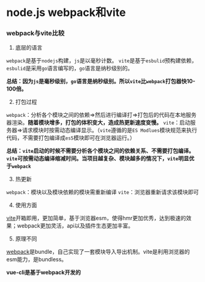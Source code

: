 # node.js webpack和vite

### webpack与vite比较

1. 底层的语言

`webpack`是基于`nodejs`构建，`js`是以毫秒计数。
`vite`是基于`esbulid`预构建依赖，`esbulid`是采用`go`语言编写的，`go`语言是纳秒级别的。

**总结：因为`js`是毫秒级别，`go`语言是纳秒级别。所以`vite`比`webpack`打包器快10-100倍。**

2. 打包过程

`webpack`：分析各个模块之间的依赖=>然后进行编译打=>打包后的代码在本地服务器渲染。**随着模块增多，打包的体积变大，造成热更新速度变慢。**
`vite`：启动服务器=>请求模块时按需动态编译显示。（`vite`遵循的是`ES Modlues`模块规范来执行代码，不需要打包编译成`es5`模块即可在浏览器运行。）

**总结：`vite`启动的时候不需要分析各个模块之间的依赖关系、不需要打包编译。`vite`可按需动态编译缩减时间。当项目越复杂、模块越多的情况下，`vite`明显优于`webpack`**

3. 热更新

`webpack`：模块以及模块依赖的模块需重新编译
`vite`：浏览器重新请求该模块即可

4. 使用方面

[vite](https://so.csdn.net/so/search?q=vite&spm=1001.2101.3001.7020)开箱即用，更加简单，基于浏览器esm，使得hmr更加优秀，达到极速的效果；webpack更加灵活，api以及插件生态更加丰富。

5.  原理不同

[webpack](https://so.csdn.net/so/search?q=webpack&spm=1001.2101.3001.7020)是bundle，自己实现了一套模块导入导出机制。vite是利用浏览器的esm能力，是bundless。

**vue-cli是基于webpack开发的**
